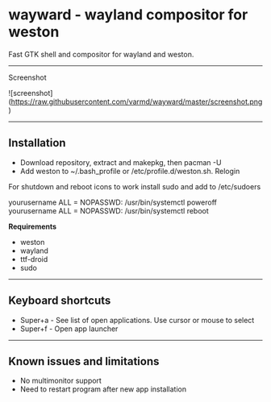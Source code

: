 # wayward - wayland compositor for weston

Fast GTK shell and compositor for wayland and weston.

----
Screenshot

![screenshot] (https://raw.githubusercontent.com/varmd/wayward/master/screenshot.png)

----
## Installation

* Download repository, extract and makepkg, then pacman -U
* Add weston to ~/.bash_profile or /etc/profile.d/weston.sh. Relogin

For shutdown and reboot icons to work install sudo and add to /etc/sudoers

  yourusername ALL = NOPASSWD: /usr/bin/systemctl poweroff
  yourusername ALL = NOPASSWD: /usr/bin/systemctl reboot

**Requirements**

* weston
* wayland
* ttf-droid
* sudo

----
## Keyboard shortcuts

* Super+a - See list of open applications. Use cursor or mouse to select
* Super+f - Open app launcher

----
## Known issues and limitations

* No multimonitor support
* Need to restart program after new app installation




